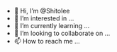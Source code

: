 - 👋 Hi, I’m @Shitolee
- 👀 I’m interested in ...
- 🌱 I’m currently learning ...
- 💞️ I’m looking to collaborate on ...
- 📫 How to reach me ...

<!---
Shitolee/Shitolee is a ✨ special ✨ repository because its `README.md` (this file) appears on your GitHub profile.
You can click the Preview link to take a look at your changes.
--->
